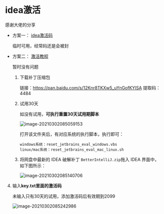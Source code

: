 # idea激活

感谢大佬的分享

- 方案一： [idea激活码](https://mp.weixin.qq.com/s?__biz=MzU3OTc1MDM1Mg==&mid=100001156&idx=2&sn=3187898ce1b7c3043094818ee2845685&chksm=7d60153b4a179c2da25fbdae83303650f809e88b504640c60c7c44c9aa7f830839e7da51668c&mpshare=1&scene=1&srcid=0115e9BAMuJ4BsDBL0D1MJKV&sharer_sharetime=1612312363056&sharer_shareid=a505c1f9a373390bf95160675e08bcaa&key=6350e10889409f8df2736e855bcc767586fb7b876af9ec46a25ac581271cfb96f0853271b8c12cd96426c9e93bc9ab4303ee704251f5c2ed48e653af3099b824cade4c26975fc92679b1f3b97e39a983303d5d90ca35b0132683c002e67f34dddf4208f2175aac4e5780a504c90311bc3b01cd9686edb5e7f30a550397b191fa&ascene=1&uin=MTcyMzYyMDY0MQ%3D%3D&devicetype=Windows+7+x64&version=62090538&lang=zh_CN&exportkey=AUctG%2FOUumXuK%2BhLZ2R3O3o%3D&pass_ticket=DiwIWlgbfJNpxTE2OnMEtrm4JwYFfGFvqAPoehBFTeNlub07NNYQ3bfqAJfqNHuP&wx_header=0)

  临时可用，经常码还是会被封

- 方案二： [激活教程](https://www.exception.site/essay/how-to-free-use-intellij-idea-2019-3)

  暂时没有问题

  1. 下载补丁压缩包

     链接：https://pan.baidu.com/s/12Knr8TKXw5_uYnGofKYlSA 
     提取码：4484 

  2. 试用30天

     如没有试用，**可执行重置30天试用期脚本**

     ![image-20210302085059153](https://gitee.com/zszdevelop/blogimage/raw/master/img/image-20210302085059153.png)

     打开该文件夹后，有对应系统的执行脚本，执行即可：

     ```shell
     windows系统：reset_jetbrains_eval_windows.vbs
     linux/mac系统：reset_jetbrains_eval_mac_linux.sh
     ```

  3. 将网盘中最新的 IDEA 破解补丁 `BetterIntelliJ.zip`拖入 IDEA 界面中，如下图所示：

     ![image-20210302085140706](https://gitee.com/zszdevelop/blogimage/raw/master/img/image-20210302085140706.png)

4. 输入**key.txt里面的激活码**

   未输入只有30天的试用，添加激活码后有效期到2099

   ![image-20210302085242986](https://gitee.com/zszdevelop/blogimage/raw/master/img/image-20210302085242986.png)